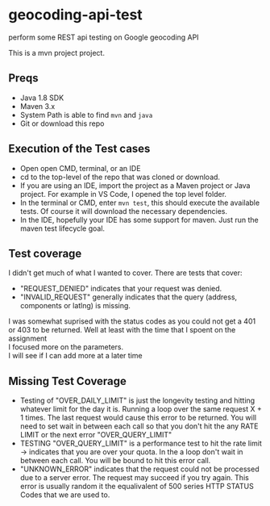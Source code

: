 # geocoding-api-test
perform some REST api testing on Google geocoding API

This is a mvn project project.
## Preqs
* Java 1.8 SDK
* Maven 3.x
* System Path is able to find `mvn` and `java`
* Git or download this repo

## Execution of the Test cases
* Open open CMD, terminal, or an IDE
* cd to the top-level of the repo that was cloned or download.
* If you are using an IDE, import the project as a Maven project or Java project. For example in VS Code, I opened the top level folder.
* In the terminal or CMD, enter `mvn test`, this should execute the available tests. Of course it will download the necessary dependencies.
* In the IDE, hopefully your IDE has some support for maven. Just run the maven test lifecycle goal.

## Test coverage
I didn't get much of what I wanted to cover.
There are tests that cover:
* "REQUEST_DENIED" indicates that your request was denied.
* "INVALID_REQUEST" generally indicates that the query (address, components or latlng) is missing.

I was somewhat suprised with the status codes as you could not get a 401 or 403 to be returned. Well at least with the time that I spoent on the assignment <br>
I focused more on the parameters. <br>
I will see if I can add more at a later time <br>

## Missing Test Coverage
* Testing of "OVER_DAILY_LIMIT" is just the longevity testing and hitting whatever limit for the day it is. Running a loop over the same request X + 1 times. The last request would cause this error to be returned. You will need to set wait in between each call so that you don't hit the any RATE LIMIT or the next error "OVER_QUERY_LIMIT"
* TESTING "OVER_QUERY_LIMIT" is a performance test to hit the rate limit -> indicates that you are over your quota. In the a loop don't wait in between each call. You will be bound to hit this error call.
* "UNKNOWN_ERROR" indicates that the request could not be processed due to a server error. The request may succeed if you try again. This error is usually random it the equalivalent of 500 series HTTP STATUS Codes that we are used to.
